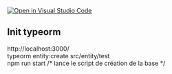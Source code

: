 [![Open in Visual Studio Code](https://classroom.github.com/assets/open-in-vscode-c66648af7eb3fe8bc4f294546bfd86ef473780cde1dea487d3c4ff354943c9ae.svg)](https://classroom.github.com/online_ide?assignment_repo_id=9476591&assignment_repo_type=AssignmentRepo)
## Init typeorm 
http://localhost:3000/  
typeorm entity:create src/entity/test  
npm run start /* lance le script de création de la base */
